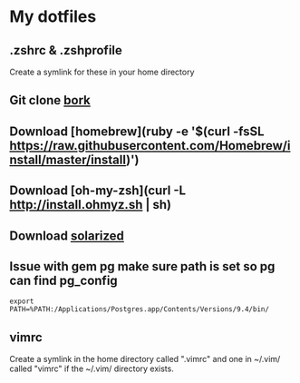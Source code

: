 # My dotfiles

## .zshrc & .zshprofile
Create a symlink for these in your home directory

## Git clone [bork](https://github.com/mattly/bork.git)
## Download [homebrew](ruby -e '$(curl -fsSL https://raw.githubusercontent.com/Homebrew/install/master/install)')
## Download [oh-my-zsh](curl -L http://install.ohmyz.sh | sh)
## Download [solarized](http://ethanschoonover.com/solarized)

## Issue with gem pg make sure path is set so pg can find pg_config
`export PATH=%PATH:/Applications/Postgres.app/Contents/Versions/9.4/bin/`


## vimrc
Create a symlink in the home directory called ".vimrc" and one in ~/.vim/ called "vimrc" if the ~/.vim/ directory exists.
